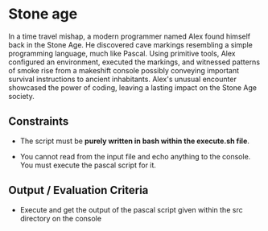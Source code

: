 # Stone age

In a time travel mishap, a modern programmer named Alex found himself back in the Stone Age. He discovered cave markings resembling a simple programming language, much like Pascal. Using primitive tools, Alex configured an environment, executed the markings, and witnessed patterns of smoke rise from a makeshift console possibly conveying important survival instructions to ancient inhabitants. Alex's unusual encounter showcased the power of coding, leaving a lasting impact on the Stone Age society.

## Constraints

- The script must be **purely written in bash within the execute.sh file**.

- You cannot read from the input file and echo anything to the console. You must execute the pascal script for it.

## Output / Evaluation Criteria

- Execute and get the output of the pascal script given within the src directory on the console
